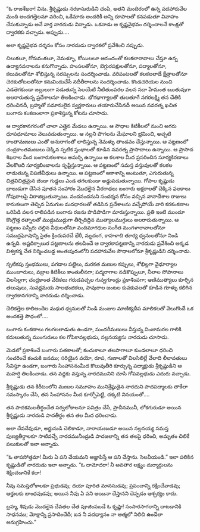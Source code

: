 ﻿“ఓ రాజశేఖరా! విను. శ్రీకృష్ణుడు నరకాసురుడిని చంపి, అతని మందిరంలో ఉన్న పదహారువేల మంది అందగత్తెలనూ వరించి, ఒకేమారు అందరికీ అన్ని రూపాలతో కనపడుతూ వివాహం చేసుకున్నాడు అనే వార్త నారదుడు విన్నాడు. ఒకనాడు ఆ కృష్ణవైభవం దర్శించాలనే కాంక్షతో ద్వారకకు వచ్చాడు. అప్పుడు.... 

అలా కృష్ణవైభవ దర్శనం కోసం నారదుడు ద్వారకలో ప్రవేశించి నప్పుడు. 

చిలుకలూ, గోరువంకలూ, నెమళ్ళూ, కోయిలలూ ఆనందంతో కలకలారావాలు చేస్తూ ఉన్న ఉద్యానవనాలను కనుగొన్నాడు. హంసలతోనూ, బెగ్గురపక్షులతోనూ, పద్మాలతోనూ, కలువలతోనూ శోభిస్తున్న సరస్సులను సందర్శించాడు. వరిపంటలతో కలకలలాడే క్షేత్రాలతోనూ చెరకుతోటలతోనూ కనువిందుచేసే నదీతీరాలను సందర్శించాడు. కొండచరియల నుంచి ఎడతెగకుండా జల్లులుగా పడుతున్న సెలయేటి నీటితుంపరల వలన సదా హేమంత ఋతువుగా అలరారుతున్న ప్రదేశాలనూ తిలకించాడు. భోగభాగ్యాలతో తులతూగే నగరలక్ష్మి తన చేతికి ధరించినదీ, బ్రహ్మతో సమానులైన స్వర్ణకారులు తయారుచేసినదీ అయిన నవరత్న ఖచిత బంగారు కంకణంలాగా ప్రకాశిస్తున్న కోటను చూసాడు. 

ఆ ద్వారకానగరంలో చాలా ఎత్తైన మేడలు ఉన్నాయి. ఆ సౌధాల కిటికీలలో నుంచి అగరు ధూపధూమాలు వెలువడుతున్నాయి. ఆ నల్లని పొగలను మేఘాలని భ్రమించి, అచ్చటి కాంతామణులు ఎంతో అనురాగంతో లాలిస్తున్న నెమళ్ళు తాండవం చేస్తున్నాయి. ఆ పట్టణంలో చంద్రకాంతమణులు చెక్కిన స్ఫటిక స్తంభాలతో కూడిన నవరత్న ప్రాసాదాలు ఉన్నాయి. ఆ ప్రాసాద శిఖరాల మీద బంగారుకలశాలు అమర్చి ఉన్నాయి ఆ కలశాల మీద ప్రసరించిన సూర్యకిరణాలు వేలకొలది సూర్యబింబాలను సృష్టిస్తున్నాయి. ఆ పట్టణంలో సమస్త వస్తువులతో కలకల లాడుతున్న విపణివీధులు ఉన్నాయి. ఆ పట్టణంలో ఆకాశాన్ని అంటుతూ, ఎగురుతున్న చిత్రవిచిత్రమైన జెండా గుడ్డలు ఎండ తగలకుండా అడ్డుపడుతున్నాయి. గోపాల కృష్ణుడు బాలుడుగా చేసిన పూతన సంహారం మొదలైన వీరగాథలు బంగారు అక్షరాలతో చెక్కిన ఫలకాలు గోపురాలపై విరాజిల్లుతున్నాయి. నందనందనుని సందర్శన కోసం వచ్చిన నానాదేశాల రాజులు కానుకలుగా తెచ్చిన ఏనుగుల మదధారలతో తడిసిన ప్రదేశాలను వచ్చేపోయే వారి కరకంకణాల ఒరిపిడి వలన రాలిపడిన బంగారు రజను పొడిపొడిగా మారుస్తున్నాయి. ప్రతి ఇంటి ముందూ కొంగ్రొత్త రత్నాలతో ముద్దుముద్దుగా తీర్చిదిద్దిన ముత్యాలముగ్గులు అలరారుతున్నాయి. ఆ పట్టణం పన్నీరు చల్లిన వీధులతోనూ వందిమాగధుల సంగీత మంగళారావాలతోనూ సముద్రఘోషాన్ని సైతం క్రిందుపరచే భేరీ, మృదంగ, కాహళాది తూర్య ధ్వనులతోనూ నిండి ఉన్నది. అష్టదిక్పాలుర పట్టణాలను తలపించే ఆ ద్వారకాపట్టణాన్ని నారదుడు ప్రవేశించి అక్కడ విశ్వకర్మ చేత నిర్మించబడ్డ అంతఃపురంలోని పదహారువేల సౌధాలలోనూ శ్రీకృష్ణుడిని దర్శించాడు. 

స్ఫటికపు స్తంభములు, పగడాల పట్టెలు, మరకత మణుల కప్పులు, శోభిల్లగా వైఢూర్యాల ముంజూరులు, వజ్రాల కిటికీలు కాంతులీనగా; పద్మరాగాల నడికొప్పులూ, నీలాల సోపానాలు విలసిల్లగా; చంద్రకాంత వేదికలు గరుడపచ్చల గువ్వగూండ్లు ప్రకాశింపగా; ఆణిముత్యాలు కూర్చిన తలుపులు, సువర్ణమయ సాలభంజికలు, పావురాల జంటల కువకువలతో కూడిన గూళ్ళు కలిగిన ద్వారకానగరాన్ని నారదుడు దర్శించాడు. 

చెలికత్తెల కాలిఅందెల మధుర ధ్వనులతో నిండి మంజుల మాణిక్యదీప మాలికలతో వెలుగొందే ఒక అందకత్తె సౌధంలో.... 

బంగారు కంకణాలు గలగలలాడుతు ఉండగా, సుందరీమణులు వీస్తున్న వింజామరల గాలికి కదులుతున్న ముంగురులు కల గోపికావల్లభుడు, నల్లనయ్యను నారదుడు చూసాడు. 

మెడలో ప్రకాశించే బంగారు పతకాలతో; కంచుకాలూ తలపాగాలూ కుండలాలూ ధరించి సంచరించే కంచుకి జనము; సరియైన వయో, రూప, గుణాలతో విలసిలిల్లే వేలాది లీలావతులు సేవిస్తూ ఉండగా, బంగారు సింహాసనంమీద కొలువుతీరి కూర్చున్న పద్మాక్షుడు శ్రీకృష్ణుడిని ఆ మహర్షి తిలకించాడు. తన వద్దకు వస్తున్న నారదమునిని చూసి గోపవల్లభుడు ఎదురు వచ్చాడు. 

శ్రీకృష్ణుడు తన కిరీటంలోని మణుల సమూహం మునిశ్రేష్ఠుడైన నారదుని పాదపద్మాలకు తాకేలా నమస్కారం చేసి, తన సింహాసనం మీద కూర్చోపెట్టి, చక్కటి వినయంతో.... 

తన పాదకమలతీర్థంచేత సర్వలోకాలనూ పవిత్రం చేసే, ప్రాచీనమునీ, లోకగురుడూ అయిన శ్రీకృష్ణుడు నారదుడి పాదతీర్థం తన తల మీద ధరించాడు. 

అలా దేవదేవుడూ, అర్జునుడి చెలికాడూ, నారాయణుడూ అయిన నల్లనయ్య సమస్త పుణ్యతీర్ధాలకూ సాటివచ్చే నారదమునీంద్రుడి పాదజలాన్ని తన తలపై ధరించి, అమృతం చిలికే పలుకులతో ఇలా అన్నాడు. 

“ఓ తాపసోత్తమా! మీరు ఏ పని చేయమని ఆజ్ఞాపిస్తే ఆ పని చేస్తాను. సెలవీయండి.” ఇలా పలికిన కృష్ణుడితో నారదుడు ఇలా అన్నాడు. “ఓ దామోదరా! నీ అవతార లక్ష్యం దుర్మార్గులను శిక్షించడానికే కదా! 

నీవు సమస్తలోకాలకూ ప్రభుడవు; దయా పూరిత మానసుడవు; ప్రపంచాన్ని రక్షించేవాడవు; ఆర్తులకు బాంధవుడవు; అయిన నీవు ఏ పని అయినా చేస్తానని చెప్పడం ఆశ్చర్యం కాదు. 

బ్రహ్మ, శివుడు మొదలైన దేవతల చేత పూజింపబడే ఓ కృష్ణా! సంసారసాగరాన్ని దాటడానికి సాధనము; మోక్షాన్ని ప్రసాదించేదీ; ఐన నీ పదధ్యానం నా ఆత్మలో నిలిచి ఉండేలా అనుగ్రహించు.” 

